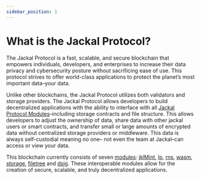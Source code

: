 ```yaml
---
sidebar_position: 1
---
```


# What is the Jackal Protocol?

The Jackal Protocol is a fast, scalable, and secure blockchain that empowers individuals, developers, and enterprises to increase their data privacy and cybersecurity posture without sacrificing ease of use. This protocol strives to offer world-class applications to protect the planet’s most important data–your data. 

Unlike other blockchains, the Jackal Protocol utilizes both validators and storage providers. The Jackal Protocol allows developers to build decentralized applications with the ability to interface with all [Jackal Protocol Modules](/docs/protocol/modules/module-overview.md)–including storage contracts and file structure. This allows developers to adjust the ownership of data, share data with other jackal users or smart contracts, and transfer small or large amounts of encrypted data without centralized storage providers or middleware. This data is always self-custodial meaning no one– not even the team at Jackal–can access or view your data. 

This blockchain currently consists of seven [modules](https://github.com/JackalLabs/canine-chain/blob/master/x/README.md): [jklMint](https://github.com/JackalLabs/canine-chain/blob/master/x/jklmint/README.md), [lp](https://github.com/JackalLabs/canine-chain/blob/master/x/lp/README.md), [rns](https://github.com/JackalLabs/canine-chain/blob/master/x/rns/README.md), [wasm](https://github.com/JackalLabs/canine-chain/blob/master/x/wasm/README.md), [storage](https://github.com/JackalLabs/canine-chain/blob/master/x/storage/README.md), [filetree](https://github.com/JackalLabs/canine-chain/blob/master/x/filetree/README.md) and [dsig](https://github.com/JackalLabs/canine-chain/blob/master/x/dsig/README.md). These interoperable modules allow for the creation of secure, scalable, and truly decentralized applications. 
